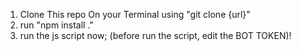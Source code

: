 1. Clone This repo On your Terminal using "git clone {url}"
2. run "npm install ."
3. run the js script now; (before run the script, edit the BOT TOKEN)!
